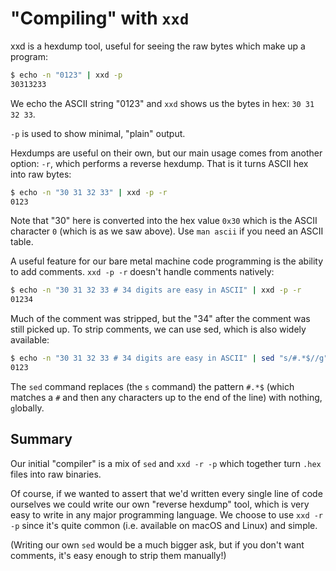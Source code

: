 # "Compiling" with `xxd`

xxd is a hexdump tool, useful for seeing the raw bytes which make up a program:

```bash
$ echo -n "0123" | xxd -p
30313233
```

We echo the ASCII string "0123" and `xxd` shows us the bytes in hex: `30 31 32 33`.

`-p` is used to show minimal, "plain" output.

Hexdumps are useful on their own, but our main usage comes from another option: `-r`, which performs a reverse hexdump. That is it turns ASCII hex into raw bytes:

```bash
$ echo -n "30 31 32 33" | xxd -p -r
0123
```

Note that "30" here is converted into the hex value `0x30` which is the ASCII character `0` (which is as we saw above). Use `man ascii` if you need an ASCII table.

A useful feature for our bare metal machine code programming is the ability to add comments. `xxd -p -r` doesn't handle comments natively:

```bash
$ echo -n "30 31 32 33 # 34 digits are easy in ASCII" | xxd -p -r
01234
```

Much of the comment was stripped, but the "34" after the comment was still picked up. To strip comments, we can use sed, which is also widely available:

```bash
$ echo -n "30 31 32 33 # 34 digits are easy in ASCII" | sed "s/#.*$//g" | xxd -r -p
0123
```

The `sed` command replaces (the `s` command) the pattern `#.*$` (which matches a `#` and then any characters up to the end of the line) with nothing, `g`lobally.

## Summary

Our initial "compiler" is a mix of `sed` and `xxd -r -p` which together turn `.hex` files into raw binaries.

Of course, if we wanted to assert that we'd written every single line of code ourselves we could write our own "reverse hexdump" tool, which is very easy to write in any major programming language. We choose to use `xxd -r -p` since it's quite common (i.e. available on macOS and Linux) and simple.

(Writing our own `sed` would be a much bigger ask, but if you don't want comments, it's easy enough to strip them manually!)